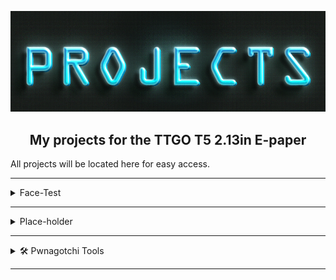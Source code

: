 ![Header](/Images/projects-header.png)
<br>

<div align="center">
  
  ## My projects for the TTGO T5 2.13in E-paper

</div>

All projects will be located here for easy access. 


---

<details>
<summary>Face-Test</summary>
<br />

- <a href=https://github.com/ATOMNFT/TTGO-T5-E-Paper/tree/main/Projects/Face-Test>ASCI Face-Test</a>

</details>

---

<details>
<summary>Place-holder</summary>
<br />

- <a href=#>Place-holder</a>

</details>

---

<details>
<summary>🛠️ Pwnagotchi Tools</summary>
<br />

- <a href=#>EPD-Pwny-Trainer</a>

</details>

---